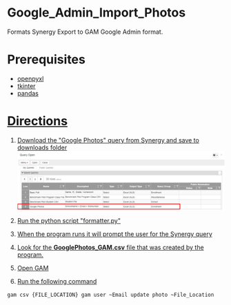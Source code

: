 # Google_Admin_Import_Photos
Formats Synergy Export to GAM Google Admin format.

<H1>Prerequisites</h1>
<ul><li> <a href="https://openpyxl.readthedocs.io/en/stable/">openpyxl</li>
<li><a href="https://docs.python.org/3/library/tkinter.html">tkinter</li>
<li><a href="https://pandas.pydata.org/">pandas</li></ul>



<H1>Directions</h1>

1) Download the "Google Photos" query from Synergy and save to downloads folder
![](https://github.com/aaronzech/images/blob/main/Screenshot_231.png)

2) Run the python script "formatter.py"

3) When the program runs it will prompt the user for the Synergy query

4) Look for the <b>GooglePhotos_GAM.csv</b> file that was created by the program.

5) Open GAM 

6) Run the following command

  ```sh
  gam csv {FILE_LOCATION} gam user ~Email update photo ~File_Location
  ```
